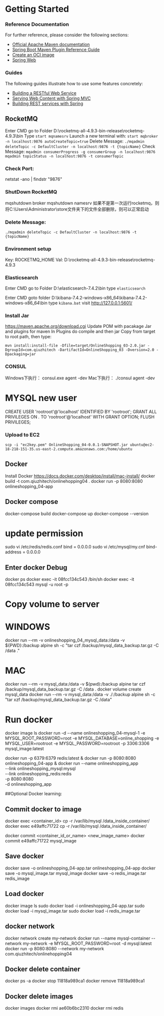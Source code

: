 # Getting Started

### Reference Documentation
For further reference, please consider the following sections:

* [Official Apache Maven documentation](https://maven.apache.org/guides/index.html)
* [Spring Boot Maven Plugin Reference Guide](https://docs.spring.io/spring-boot/docs/3.1.2/maven-plugin/reference/html/)
* [Create an OCI image](https://docs.spring.io/spring-boot/docs/3.1.2/maven-plugin/reference/html/#build-image)
* [Spring Web](https://docs.spring.io/spring-boot/docs/3.1.2/reference/htmlsingle/index.html#web)

### Guides
The following guides illustrate how to use some features concretely:

* [Building a RESTful Web Service](https://spring.io/guides/gs/rest-service/)
* [Serving Web Content with Spring MVC](https://spring.io/guides/gs/serving-web-content/)
* [Building REST services with Spring](https://spring.io/guides/tutorials/rest/)


## RocketMQ
Enter CMD go to Folder D:\rocketmq-all-4.9.3-bin-release\rocketmq-4.9.3\bin
Type
`start mqnamesrv`
Launch a new terminal with:
`start mqbroker -n localhost:9876 autoCreateTopic=true`
Delete Message:
`./mqadmin deleteTopic -c DefaultCluster -n localhost:9876 -t {topicName}`
Check Message:
`mqadmin consumerProgress -g consumerGroup -n localhost:9876`
`mqadmin topicStatus -n localhost:9876 -t consumerTopic`
### Check Port:
netstat -ano | findstr "9876"
### ShutDown RocketMQ
mqshutdown broker
mqshutdown namesrv
如果不是第一次运行rocketmq，则将C:\Users\Administrator\store文件夹下的文件全部删除，则可以正常启动
### Delete Message:
`./mqadmin deleteTopic -c DefaultCluster -n localhost:9876 -t {topicName}`
### Environment setup
Key: ROCKETMQ_HOME
Val: D:\rocketmq-all-4.9.3-bin-release\rocketmq-4.9.3
### Elasticsearch
Enter CMD go to Folder D:\elasticsearch-7.4.2\bin
type
`elasticsearch`

Enter CMD goto folder D:\kibana-7.4.2-windows-x86_64\kibana-7.4.2-windows-x86_64\bin
type
`kibana.bat`
visit http://127.0.0.1:5601/


### Install Jar
https://maven.apache.org/download.cgi
Update POM with pacakage Jar and plugins for maven
In Plugins do compile and then jar
Copy from target to root path, then type:
```
mvn install:install-file -Dfile=target/OnlineShopping_03-2.0.jar -DgroupId=com.qiuzhitech -DartifactId=OnlineShopping_03 -Dversion=2.0 -Dpackaging=jar
```
### CONSUL
Windows下执行：
consul.exe agent -dev
Mac下执行：
./consul agent -dev


# MYSQL new user
CREATE USER 'rootroot'@'localhost' IDENTIFIED BY 'rootroot';
GRANT ALL PRIVILEGES ON *.* TO 'rootroot'@'localhost' WITH GRANT OPTION;
FLUSH PRIVILEGES;

### Upload to EC2
```
scp -i "ec2key.pem" OnlineShopping_04-0.0.1-SNAPSHOT.jar ubuntu@ec2-18-218-151-35.us-east-2.compute.amazonaws.com:/home/ubuntu
```

## Docker
Install Docker  https://docs.docker.com/desktop/install/mac-install/
docker build -t com.qiuzhitech/onlinehopping04 .
docker run -p 8080:8080 onlineshopping_04-app

## Docker compose
docker-compose build
docker-compose up
docker-compose --version

# update permission
sudo vi /etc/redis/redis.conf
bind = 0.0.0.0
sudo vi /etc/mysql/my.cnf
bind-address = 0.0.0.0
## Enter docker Debug
docker ps
docker exec -it 08fcc134c543 /bin/sh
docker exec -it 08fcc134c543 mysql -u root -p

# Copy volume to server
# WINDOWS
docker run --rm -v onlineshopping_04_mysql_data:/data -v ${PWD}:/backup alpine sh -c "tar czf /backup/mysql_data_backup.tar.gz -C /data ."
# MAC
docker run --rm -v mysql_data:/data -v $(pwd):/backup alpine tar czf /backup/mysql_data_backup.tar.gz -C /data .
docker volume create mysql_data
docker run --rm -v mysql_data:/data -v ./:/backup alpine sh -c "tar xzf /backup/mysql_data_backup.tar.gz -C /data"


# Run docker
docker image ls
docker run -d --name onlineshopping_04-mysql-1 -e MYSQL_ROOT_PASSWORD=root -e MYSQL_DATABASE=online_shopping -e MYSQL_USER=rootroot -e MYSQL_PASSWORD=rootroot -p 3306:3306 mysql_image:latest

docker run -p 6379:6379 redis:latest &
docker run -p 8080:8080 onlineshopping_04-app &
docker run --name onlineshopping_app \
--link onlineshopping_mysql:mysql \
--link onlineshopping_redis:redis \
-p 8080:8080 \
-d onlineshopping_app


##Optional Docker learning:
## Commit docker to image
docker exec <container_id> cp -r /var/lib/mysql /data_inside_container/
docker exec e49affc71722 cp -r /var/lib/mysql /data_inside_container/

docker commit <container_id_or_name> <new_image_name>
docker commit e49affc71722 mysql_image

## Save docker
docker save -o onlineshopping_04-app.tar onlineshopping_04-app
docker save -o mysql_image.tar mysql_image
docker save -o redis_image.tar redis_image

## Load docker
docker image ls
sudo docker load -i onlineshopping_04-app.tar
sudo docker load -i mysql_image.tar
sudo docker load -i redis_image.tar

## docker network
docker network create my-network
docker run --name mysql-container --network my-network -e MYSQL_ROOT_PASSWORD=root -d mysql:latest
docker run -p 8080:8080  --network my-network com.qiuzhitech/onlinehopping04

## Docker delete container
docker ps -a
docker stop 11818a989ca1
docker remove 11818a989ca1

## Docker delete images
docker images
docker rmi ae60b6bc2310
docker rmi redis